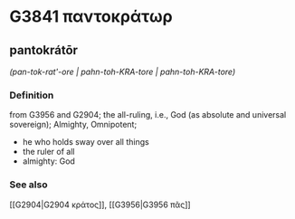 # G3841 παντοκράτωρ

## pantokrátōr

_(pan-tok-rat'-ore | pahn-toh-KRA-tore | pahn-toh-KRA-tore)_

### Definition

from G3956 and G2904; the all-ruling, i.e., God (as absolute and universal sovereign); Almighty, Omnipotent; 

- he who holds sway over all things
- the ruler of all
- almighty: God

### See also

[[G2904|G2904 κράτος]], [[G3956|G3956 πᾶς]]
